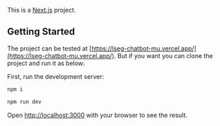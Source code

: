 This is a [Next.js](https://nextjs.org) project.

## Getting Started

The project can be tested at [https://lseg-chatbot-mu.vercel.app/](https://lseg-chatbot-mu.vercel.app/). But if you want you can clone the project and run it as below:

First, run the development server:

```bash
npm i

npm run dev
```

Open [http://localhost:3000](http://localhost:3000) with your browser to see the result.
